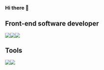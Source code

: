 ### Hi there 👋

## Front-end software developer 


<img src="https://img.shields.io/badge/React-20232A?style=for-the-badge&logo=react&logoColor=61DAFB"><img src="https://img.shields.io/badge/styled--components-DB7093?style=for-the-badge&logo=styled-components&logoColor=white"><img src="https://img.shields.io/badge/Redux-593D88?style=for-the-badge&logo=redux&logoColor=white">
## Tools
<img src="https://img.shields.io/badge/Figma-F24E1E?style=for-the-badge&logo=figma&logoColor=white"><img src="https://aleen42.github.io/badges/src/photoshop.svg">
<!--
**chalkos-eche/chalkos-eche** is a ✨ _special_ ✨ repository because its `README.md` (this file) appears on your GitHub profile.

Here are some ideas to get you started:

- 🔭 I’m currently working on ...
- 🌱 I’m currently learning ...
- 👯 I’m looking to collaborate on ...
- 🤔 I’m looking for help with ...
- 💬 Ask me about ...
- 📫 How to reach me: ...
- 😄 Pronouns: ...
- ⚡ Fun fact: ...
-->
